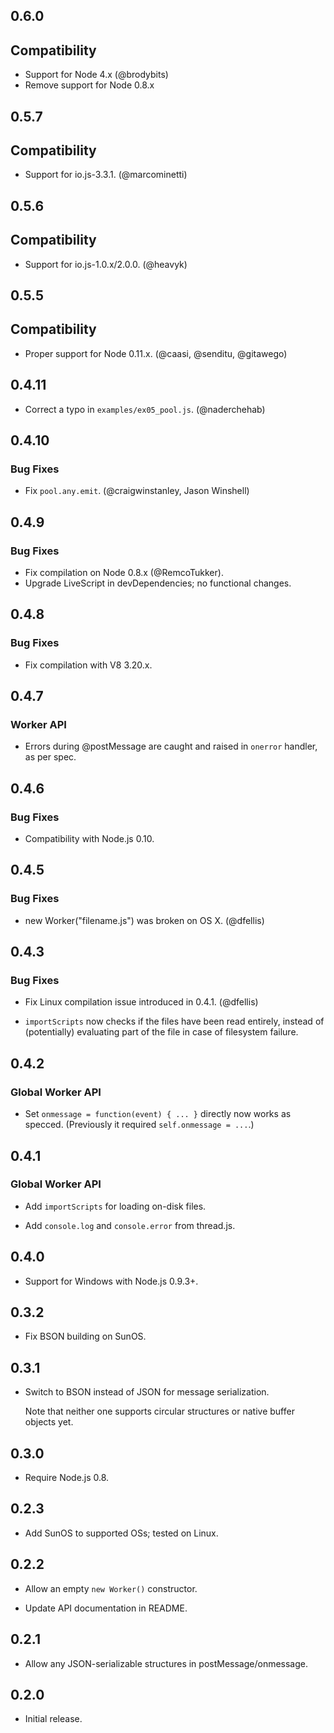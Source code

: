 ## 0.6.0

## Compatibility

* Support for Node 4.x (@brodybits)
* Remove support for Node 0.8.x

## 0.5.7

## Compatibility

* Support for io.js-3.3.1. (@marcominetti)

## 0.5.6

## Compatibility

* Support for io.js-1.0.x/2.0.0. (@heavyk)

## 0.5.5

## Compatibility

* Proper support for Node 0.11.x. (@caasi, @senditu, @gitawego)

## 0.4.11

* Correct a typo in `examples/ex05_pool.js`. (@naderchehab)

## 0.4.10

### Bug Fixes

* Fix `pool.any.emit`. (@craigwinstanley, Jason Winshell)

## 0.4.9

### Bug Fixes

* Fix compilation on Node 0.8.x (@RemcoTukker).
* Upgrade LiveScript in devDependencies; no functional changes.

## 0.4.8

### Bug Fixes

* Fix compilation with V8 3.20.x.

## 0.4.7

### Worker API

* Errors during @postMessage are caught and raised in `onerror` handler, as per spec.

## 0.4.6

### Bug Fixes

* Compatibility with Node.js 0.10.

## 0.4.5

### Bug Fixes

* new Worker("filename.js") was broken on OS X. (@dfellis)

## 0.4.3

### Bug Fixes

* Fix Linux compilation issue introduced in 0.4.1. (@dfellis)

* `importScripts` now checks if the files have been read entirely,
  instead of (potentially) evaluating part of the file in case
  of filesystem failure.

## 0.4.2

### Global Worker API

* Set `onmessage = function(event) { ... }` directly now works
  as specced. (Previously it required `self.onmessage = ...`.)

## 0.4.1

### Global Worker API

* Add `importScripts` for loading on-disk files.

* Add `console.log` and `console.error` from thread.js.

## 0.4.0

* Support for Windows with Node.js 0.9.3+.

## 0.3.2

* Fix BSON building on SunOS.

## 0.3.1

* Switch to BSON instead of JSON for message serialization.

  Note that neither one supports circular structures or
  native buffer objects yet.

## 0.3.0

* Require Node.js 0.8.

## 0.2.3

* Add SunOS to supported OSs; tested on Linux.

## 0.2.2

* Allow an empty `new Worker()` constructor.

* Update API documentation in README.

## 0.2.1

* Allow any JSON-serializable structures in postMessage/onmessage.

## 0.2.0

* Initial release.
